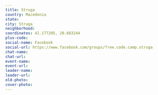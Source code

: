 ```yaml
---
title: Struga
country: Macedonia
state: 
city: Struga
neighborhood: 
coordinates: 41.177205, 20.683244
plus-code:
social-name: Facebook
social-url: https://www.facebook.com/groups/free.code.camp.struga
chat-name:
chat-url:
event-name:
event-url:
leader-name:
leader-url:
old-photo: 
cover-photo:
---
```

